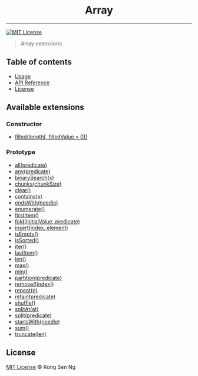 <div align="center" style="text-align: center;">
  <h1 style="border-bottom: none;">Array</h1>

  <p></p>
</div>

<hr />

[![MIT License][mit-license-badge]][mit-license-url]

> Array extensions

## Table of contents <!-- omit in toc -->

- [Usage](#Usage)
- [API Reference](#API-Reference)
- [License](#License)

## Available extensions

### Constructor

* [filled(length\[, filledValue = 0\])]

### Prototype

* [all(predicate)]
* [any(predicate)]
* [binarySearch(x)]
* [chunks(chunkSize)]
* [clear()]
* [contains(x)]
* [endsWith(needle)]
* [enumerate()]
* [firstItem()]
* [fold(initialValue, predicate)]
* [insert(index, element)]
* [isEmpty()]
* [isSorted()]
* [iter()]
* [lastItem()]
* [len()]
* [max()]
* [min()]
* [partition(predicate)]
* [remove(\[index\])]
* [repeat(n)]
* [retain(predicate)]
* [shuffle()]
* [splitAt(at)]
* [split(predicate)]
* [startsWith(needle)]
* [sum()]
* [truncate(len)]

## License

[MIT License](http://motss.mit-license.org/) © Rong Sen Ng

<!-- References -->
[filled(length\[, filledValue = 0\])]: /src/array/API_REFERENCE.md#filledlength-filledValue--0

[all(predicate)]: /src/array/API_REFERENCE.md#allpredicate
[any(predicate)]: /src/array/API_REFERENCE.md#anypredicate
[binarySearch(x)]: /src/array/API_REFERENCE.md#binarysearchx
[chunks(chunkSize)]: /src/array/API_REFERENCE.md#chunkschunksize
[clear()]: /src/array/API_REFERENCE.md#clear
[contains(x)]: /src/array/API_REFERENCE.md#containsx
[endsWith(needle)]: /src/array/API_REFERENCE.md#endswithneedle
[enumerate()]: /src/array/API_REFERENCE.md#enumerate
[firstItem()]: /src/array/API_REFERENCE.md#firstitem
[fold(initialValue, predicate)]: /src/array/API_REFERENCE.md#foldinitialvalue-predicate
[insert(index, element)]: /src/array/API_REFERENCE.md#insertindex-element
[isEmpty()]: /src/array/API_REFERENCE.md#isempty
[isSorted()]: /src/array/API_REFERENCE.md#issorted
[iter()]: /src/array/API_REFERENCE.md#iter
[lastItem()]: /src/array/API_REFERENCE.md#lastitem
[len()]: /src/array/API_REFERENCE.md#len
[max()]: /src/array/API_REFERENCE.md#max
[min()]: /src/array/API_REFERENCE.md#min
[partition(predicate)]: /src/array/API_REFERENCE.md#partitionpredicate
[product()]: /src/array/API_REFERENCE.md#product
[remove(\[index\])]: /src/array/API_REFERENCE.md#removeindex
[repeat(n)]: /src/array/API_REFERENCE.md#repeatn
[retain(predicate)]: /src/array/API_REFERENCE.md#retainpredicate
[shuffle()]: /src/array/API_REFERENCE.md#shuffle
[splitAt(at)]: /src/array/API_REFERENCE.md#splitatat
[split(predicate)]: /src/array/API_REFERENCE.md#splitpredicate
[startsWith(needle)]: /src/array/API_REFERENCE.md#startswithneedle
[sum()]: /src/array/API_REFERENCE.md#sum
[truncate(len)]: /src/array/API_REFERENCE.md#truncatelen

<!-- MDN -->
[array-mdn-url]: https://developer.mozilla.org/en-US/docs/Web/JavaScript/Reference/Global_Objects/Array
[boolean-mdn-url]: https://developer.mozilla.org/en-US/docs/Web/JavaScript/Reference/Global_Objects/Boolean
[function-mdn-url]: https://developer.mozilla.org/en-US/docs/Web/JavaScript/Reference/Global_Objects/Function
[map-mdn-url]: https://developer.mozilla.org/en-US/docs/Web/JavaScript/Reference/Global_Objects/Map
[number-mdn-url]: https://developer.mozilla.org/en-US/docs/Web/JavaScript/Reference/Global_Objects/Number
[object-mdn-url]: https://developer.mozilla.org/en-US/docs/Web/JavaScript/Reference/Global_Objects/Object
[promise-mdn-url]: https://developer.mozilla.org/en-US/docs/Web/JavaScript/Reference/Global_Objects/Promise
[regexp-mdn-url]: https://developer.mozilla.org/en-US/docs/Web/JavaScript/Reference/Global_Objects/RegExp
[set-mdn-url]: https://developer.mozilla.org/en-US/docs/Web/JavaScript/Reference/Global_Objects/Set
[string-mdn-url]: https://developer.mozilla.org/en-US/docs/Web/JavaScript/Reference/Global_Objects/String
[void-mdn-url]: https://developer.mozilla.org/en-US/docs/Web/JavaScript/Reference/Operators/void
[error-mdn-url]: https://developer.mozilla.org/en-US/docs/Web/JavaScript/Reference/Global_Objects/Error

<!-- Badges -->
[mit-license-badge]: https://flat.badgen.net/badge/license/MIT/blue

<!-- Links -->
[mit-license-url]: https://github.com/motss/deno_mod/blob/master/LICENSE
